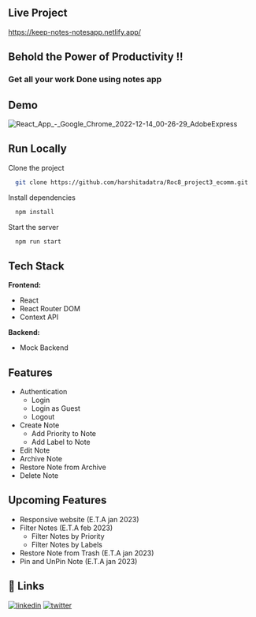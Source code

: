 
  ## Live Project
  
https://keep-notes-notesapp.netlify.app/
## Behold the Power of Productivity !!
### Get all your work Done using notes app
  
## Demo


![React_App_-_Google_Chrome_2022-12-14_00-26-29_AdobeExpress](https://user-images.githubusercontent.com/57798468/208119175-093d6aa2-50e3-4ed1-b0a4-546add8a31de.gif)


## Run Locally

Clone the project

```bash
  git clone https://github.com/harshitadatra/Roc8_project3_ecomm.git
```



Install dependencies

```bash
  npm install
```

Start the server

```bash
  npm run start
```


## Tech Stack

**Frontend:** 

- React
- React Router DOM
- Context API


**Backend:** 
- Mock Backend


## Features

- Authentication
    - Login
    - Login as Guest
    - Logout
- Create Note
  - Add Priority to Note
  - Add Label to Note
- Edit Note
- Archive Note
- Restore Note from Archive
- Delete Note



## Upcoming Features

- Responsive website (E.T.A jan 2023)
- Filter Notes (E.T.A feb 2023)
  - Filter Notes by Priority
  - Filter Notes by Labels
- Restore Note from Trash (E.T.A jan 2023)
- Pin and UnPin Note (E.T.A jan 2023)
  


## 🔗 Links
[![linkedin](https://img.shields.io/badge/linkedin-0A66C2?style=for-the-badge&logo=linkedin&logoColor=white)](https://www.linkedin.com/in/harshit-adatra-777818179/)
[![twitter](https://img.shields.io/badge/twitter-1DA1F2?style=for-the-badge&logo=twitter&logoColor=white)](https://twitter.com/Harshit_Adatra)


